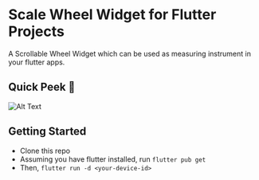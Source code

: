 # Scale Wheel Widget for Flutter Projects

A Scrollable Wheel Widget which can be used as measuring instrument in your flutter apps.

## Quick Peek :eyes:

![Alt Text](https://github.com/codeprismtechnologies/flutter_scale_wheel/blob/master/docs/scale_wheel_demo.gif)



## Getting Started

* Clone this repo
* Assuming you have flutter installed, run `flutter pub get`
* Then, `flutter run -d <your-device-id>`
